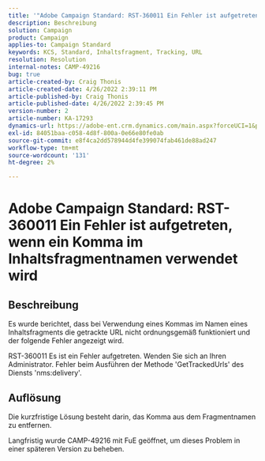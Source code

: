 ```yaml
---
title: '"Adobe Campaign Standard: RST-360011 Ein Fehler ist aufgetreten, wenn ein Komma im Inhaltsfragmentnamen verwendet wird.'
description: Beschreibung
solution: Campaign
product: Campaign
applies-to: Campaign Standard
keywords: KCS, Standard, Inhaltsfragment, Tracking, URL
resolution: Resolution
internal-notes: CAMP-49216
bug: true
article-created-by: Craig Thonis
article-created-date: 4/26/2022 2:39:11 PM
article-published-by: Craig Thonis
article-published-date: 4/26/2022 2:39:45 PM
version-number: 2
article-number: KA-17293
dynamics-url: https://adobe-ent.crm.dynamics.com/main.aspx?forceUCI=1&pagetype=entityrecord&etn=knowledgearticle&id=0a1c7ea2-6ec5-ec11-a7b6-0022480a10ee
exl-id: 84051baa-c058-4d8f-800a-0e66e80fe0ab
source-git-commit: e8f4ca2dd578944d4fe399074fab461de88ad247
workflow-type: tm+mt
source-wordcount: '131'
ht-degree: 2%

---
```


# Adobe Campaign Standard: RST-360011 Ein Fehler ist aufgetreten, wenn ein Komma im Inhaltsfragmentnamen verwendet wird

## Beschreibung


Es wurde berichtet, dass bei Verwendung eines Kommas im Namen eines Inhaltsfragments die getrackte URL nicht ordnungsgemäß funktioniert und der folgende Fehler angezeigt wird.

RST-360011 Es ist ein Fehler aufgetreten. Wenden Sie sich an Ihren Administrator.
Fehler beim Ausführen der Methode &#39;GetTrackedUrls&#39; des Diensts &#39;nms:delivery&#39;.






## Auflösung


Die kurzfristige Lösung besteht darin, das Komma aus dem Fragmentnamen zu entfernen.

Langfristig wurde CAMP-49216 mit FuE geöffnet, um dieses Problem in einer späteren Version zu beheben.

